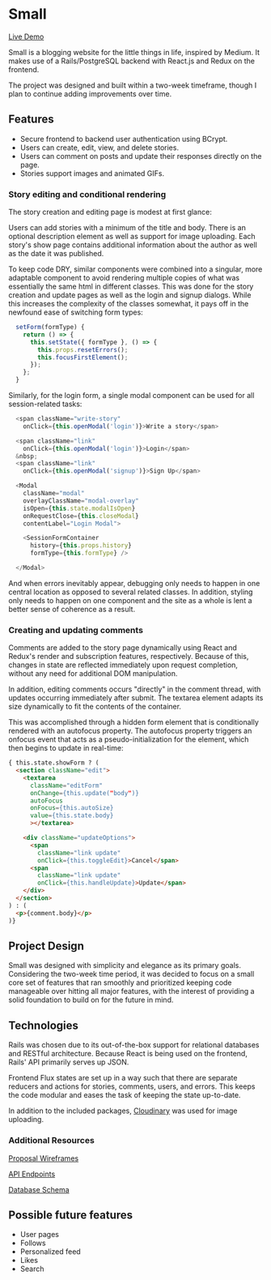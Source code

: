 # Small

[Live Demo][heroku]

[heroku]: https://small-project.herokuapp.com/

Small is a blogging website for the little things in life, inspired by Medium. It makes use of a Rails/PostgreSQL backend with React.js and Redux on the frontend.

The project was designed and built within a two-week timeframe, though I plan to continue adding improvements over time.

## Features
  * Secure frontend to backend user authentication using BCrypt.
  * Users can create, edit, view, and delete stories.
  * Users can comment on posts and update their responses directly on the page.
  * Stories support images and animated GIFs.

### Story editing and conditional rendering

The story creation and editing page is modest at first glance:

<!-- ![Small story editing page](docs/images/edit_story.gif) -->

Users can add stories with a minimum of the title and body. There is an optional description element as well as support for image uploading. Each story's show page contains additional information about the author as well as the date it was published.

To keep code DRY, similar components were combined into a singular, more adaptable component to avoid rendering multiple copies of what was essentially the same html in different classes. This was done for the story creation and update pages as well as the login and signup dialogs. While this increases the complexity of the classes somewhat, it pays off in the newfound ease of switching form types:

```js
  setForm(formType) {
    return () => {
      this.setState({ formType }, () => {
        this.props.resetErrors();
        this.focusFirstElement();
      });
    };
  }
```

Similarly, for the login form, a single modal component can be used for all session-related tasks:

```js
  <span className="write-story"
    onClick={this.openModal('login')}>Write a story</span>

  <span className="link"
    onClick={this.openModal('login')}>Login</span>
  &nbsp;
  <span className="link"
    onClick={this.openModal('signup')}>Sign Up</span>

  <Modal
    className="modal"
    overlayClassName="modal-overlay"
    isOpen={this.state.modalIsOpen}
    onRequestClose={this.closeModal}
    contentLabel="Login Modal">

    <SessionFormContainer
      history={this.props.history}
      formType={this.formType} />

  </Modal>
```

And when errors inevitably appear, debugging only needs to happen in one central location as opposed to several related classes. In addition, styling only needs to happen on one component and the site as a whole is lent a better sense of coherence as a result.

### Creating and updating comments

<!-- ![Small comment creation demo](docs/images/adding_comment.gif) -->

Comments are added to the story page dynamically using React and Redux's render and subscription features, respectively. Because of this, changes in state are reflected immediately upon request completion, without any need for additional DOM manipulation.

In addition, editing comments occurs "directly" in the comment thread, with updates occurring immediately after submit. The textarea element adapts its size dynamically to fit the contents of the container.

<!-- ![Small comment update demo](docs/images/editing_comment.gif) -->

This was accomplished through a hidden form element that is conditionally rendered with an autofocus property. The autofocus property triggers an onfocus event that acts as a pseudo-initialization for the element, which then begins to update in real-time:

```html
{ this.state.showForm ? (
  <section className="edit">
    <textarea
      className="editForm"
      onChange={this.update("body")}
      autoFocus
      onFocus={this.autoSize}
      value={this.state.body}
      ></textarea>

    <div className="updateOptions">
      <span
        className="link update"
        onClick={this.toggleEdit}>Cancel</span>
      <span
        className="link update"
        onClick={this.handleUpdate}>Update</span>
    </div>
  </section>
) : (
  <p>{comment.body}</p>
)}
```

## Project Design

Small was designed with simplicity and elegance as its primary goals. Considering the two-week time period, it was decided to focus on a small core set of features that ran smoothly and prioritized keeping code manageable over hitting all major features, with the interest of providing a solid foundation to build on for the future in mind.

## Technologies

Rails was chosen due to its out-of-the-box support for relational databases and RESTful architecture. Because React is being used on the frontend, Rails' API primarily serves up JSON.

Frontend Flux states are set up in a way such that there are separate reducers and actions for stories, comments, users, and errors. This keeps the code modular and eases the task of keeping the state up-to-date.

In addition to the included packages, [Cloudinary][cloudinary] was used for image uploading.

[cloudinary]: http://cloudinary.com/

### Additional Resources

[Proposal Wireframes][wireframes]

[API Endpoints][apiEndPoints]

[Database Schema][dbSchema]

[wireframes]: docs/wireframes
[apiEndPoints]: docs/api-endpoints.md
[dbSchema]: docs/db-schema.md

## Possible future features

  * User pages
  * Follows
  * Personalized feed
  * Likes
  * Search
